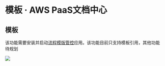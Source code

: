 # 模板 · AWS PaaS文档中心

## 模板

该功能需要安装并启动[流程模版管控](<https://docs.awspaas.com/apps/com.actionsoft.apps.addons.processdeftpl/admin/log.html>)应用。该功能目前只支持模板引用，其他功能待规划

[![](https://docs.awspaas.com/user-manual/aws-pass-console-user-manual-process-64ga/flow_attribute/mb1.png)](<mb1.png>)